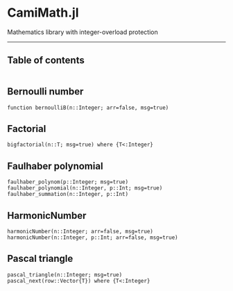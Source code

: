 # CamiMath.jl

Mathematics library with integer-overload protection

---
## Table of contents

```@contents
```

## Bernoulli number

```@docs
function bernoulliB(n::Integer; arr=false, msg=true)
```
## Factorial

```@docs
bigfactorial(n::T; msg=true) where {T<:Integer}
```

## Faulhaber polynomial

```@docs
faulhaber_polynom(p::Integer; msg=true)
faulhaber_polynomial(n::Integer, p::Int; msg=true)
faulhaber_summation(n::Integer, p::Int)
```
## HarmonicNumber

```@docs
harmonicNumber(n::Integer; arr=false, msg=true)
harmonicNumber(n::Integer, p::Int; arr=false, msg=true)
```

## Pascal triangle

```@docs
pascal_triangle(n::Integer; msg=true)
pascal_next(row::Vector{T}) where {T<:Integer}
```